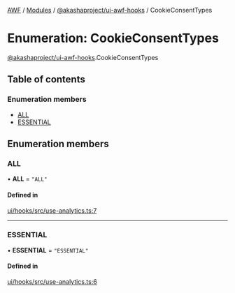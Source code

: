 [AWF](../README.md) / [Modules](../modules.md) / [@akashaproject/ui-awf-hooks](../modules/akashaproject_ui_awf_hooks.md) / CookieConsentTypes

# Enumeration: CookieConsentTypes

[@akashaproject/ui-awf-hooks](../modules/akashaproject_ui_awf_hooks.md).CookieConsentTypes

## Table of contents

### Enumeration members

- [ALL](akashaproject_ui_awf_hooks.CookieConsentTypes.md#all)
- [ESSENTIAL](akashaproject_ui_awf_hooks.CookieConsentTypes.md#essential)

## Enumeration members

### ALL

• **ALL** = `"ALL"`

#### Defined in

[ui/hooks/src/use-analytics.ts:7](https://github.com/AKASHAorg/akasha-world-framework/blob/d81a7246/ui/hooks/src/use-analytics.ts#L7)

___

### ESSENTIAL

• **ESSENTIAL** = `"ESSENTIAL"`

#### Defined in

[ui/hooks/src/use-analytics.ts:6](https://github.com/AKASHAorg/akasha-world-framework/blob/d81a7246/ui/hooks/src/use-analytics.ts#L6)
